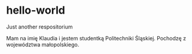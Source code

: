 # hello-world
Just another respositorium 

Mam na imię Klaudia i jestem studentką Politechniki Śląskiej.
Pochodzę z województwa małopolskiego.